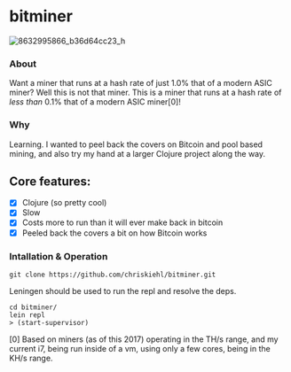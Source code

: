 # bitminer

![8632995866_b36d64cc23_h](https://user-images.githubusercontent.com/1408720/31059490-fa24c79a-a6b7-11e7-977a-6f703c5b4b2e.jpg)

### About 

Want a miner that runs at a hash rate of just 1.0% that of a modern ASIC miner? Well this is not that miner. This is a miner that runs at a hash rate of _less than_ 0.1% that of a modern ASIC miner[0]!

### Why

Learning. I wanted to peel back the covers on Bitcoin and pool based mining, and also try my hand at a larger Clojure project along the way. 

## Core features: 
 - [X] Clojure (so pretty cool) 
 - [X] Slow 
 - [X] Costs more to run than it will ever make back in bitcoin
 - [X] Peeled back the covers a bit on how Bitcoin works

### Intallation & Operation

    git clone https://github.com/chriskiehl/bitminer.git 
    
Leningen should be used to run the repl and resolve the deps. 

    cd bitminer/
    lein repl 
    > (start-supervisor) 





[0] Based on miners (as of this 2017) operating in the TH/s range, and my current i7, being run inside of a vm, using only a few cores, being in the KH/s range. 
